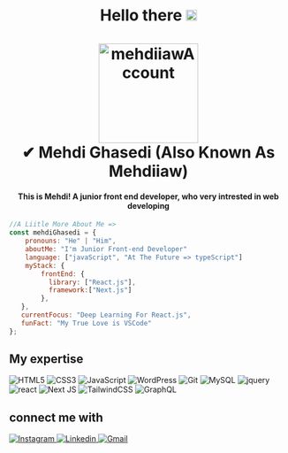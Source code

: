 <h1 align="center">
  Hello there <a href="https://www.gautamkrishnar.com/"><img src="https://media.giphy.com/media/hvRJCLFzcasrR4ia7z/giphy.gif" width="20px"></a>
  <br>
  <br>
  <a href="https://instagram.com/mehdiiaw"><img src="https://raw.githubusercontent.com/TheDudeThatCode/TheDudeThatCode/master/Assets/Developer.gif" alt="mehdiiawAccount" width="180"></a>
  <br>
 ✔ Mehdi Ghasedi (Also Known As Mehdiiaw)
</h1>

<h4 align="center">This is Mehdi! A junior front end developer, who very intrested in web developing</h4>

```javascript
//A Liitle More About Me =>
const mehdiGhasedi = {
    pronouns: "He" | "Him",
    aboutMe: "I'm Junior Front-end Developer"
    language: ["javaScript", "At The Future => typeScript"]
    myStack: {
        frontEnd: {
          library: ["React.js"],
          framework:["Next.js"]
        },
   },
   currentFocus: "Deep Learning For React.js",
   funFact: "My True Love is VSCode"
};
```

## My expertise

<p>

<img alt="HTML5" src="https://img.shields.io/badge/html5-%23E34F26.svg?style=for-the-badge&logo=html5&logoColor=white" />
<img alt="CSS3" src="https://img.shields.io/badge/css3-%231572B6.svg?style=for-the-badge&logo=css3&logoColor=white" />
<img alt="JavaScript" src="https://img.shields.io/badge/javascript-%23323330.svg?style=for-the-badge&logo=javascript&logoColor=%23F7DF1E" />
<img alt="WordPress" src="https://img.shields.io/badge/WordPress-%23117AC9.svg?style=for-the-badge&logo=WordPress&logoColor=white" />
<img alt="Git" src="https://img.shields.io/badge/git-%23F05033.svg?style=for-the-badge&logo=git&logoColor=white" />
<img alt="MySQL" src="https://img.shields.io/badge/mysql-%2300f.svg?style=for-the-badge&logo=mysql&logoColor=white" />
<img alt="jquery" src="https://img.shields.io/badge/jquery-%230769AD.svg?style=for-the-badge&logo=jquery&logoColor=white" />
<img alt="react" src="https://img.shields.io/badge/react-%2320232a.svg?style=for-the-badge&logo=react&logoColor=%2361DAFB" />
<img alt="Next JS" src="https://img.shields.io/badge/Next-black?style=for-the-badge&logo=next.js&logoColor=white" />
<img alt="TailwindCSS" src="https://img.shields.io/badge/tailwindcss-%2338B2AC.svg?style=for-the-badge&logo=tailwind-css&logoColor=white" />
<img alt="GraphQL" src="https://img.shields.io/badge/-GraphQL-E10098?style=for-the-badge&logo=graphql&logoColor=white" />

</p>

## connect me with

<a href="https://instagram.com/mehdiiaw">
    <img alt="Instagram" src="https://img.shields.io/badge/Instagram-%23E4405F.svg?style=for-the-badge&logo=Instagram&logoColor=white" />
</a>
<a href="https://ir.linkedin.com/in/mehdighasedi">
    <img alt="Linkedin" src="https://img.shields.io/badge/Linkedin-2CA5E0?style=for-the-badge&logo=linkedin&logoColor=white" />
</a>
<a href="mailto:mahdi80.gh@gmail.com">
    <img alt="Gmail" src="https://img.shields.io/badge/Gmail%20ME-grey?style=for-the-badge&logo=gmail" />
</a>
